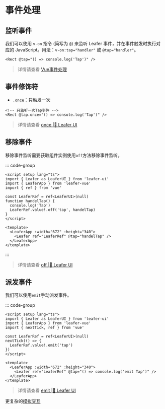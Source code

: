 # 事件处理

## 监听事件
我们可以使用 `v-on` 指令 (简写为 `@`) 来监听 Leafer 事件，并在事件触发时执行对应的 JavaScript。用法：`v-on:tap="handler"` 或 `@tap="handler"`。
```vue
<Rect @tap="() => console.log('Tap')" />
```
> 详情请查看 [Vue事件处理](https://cn.vuejs.org/guide/essentials/event-handling.html)

## 事件修饰符

- `.once`：只触发一次

```vue
<!-- 只监听一次Tap事件 -->
<Rect @tap.once="() => console.log('Tap')" />
```

> 详情请查看 [once |🌿 Leafer UI ](https://www.leaferjs.com/ui/reference/property/on.html#%E5%8F%AA%E7%9B%91%E5%90%AC%E4%B8%80%E6%AC%A1%E4%BA%8B%E4%BB%B6)

## 移除事件

移除事件监听需要获取组件实例使用`off`方法移除事件监听。

::: code-group

```vue [App.vue]
<script setup lang="ts">
import { Leafer as LeaferUI } from 'leafer-ui'
import { LeaferApp } from 'leafer-vue'
import { ref } from 'vue'

const LeaferRef = ref<LeaferUI>(null)
function handelTap() {
  console.log('Tap')
  LeaferRef.value!.off('tap', handelTap)
}
</script>

<template>
  <LeaferApp :width="672" :height="340">
    <Leafer ref="LeaferRef" @tap="handelTap" />
  </LeaferApp>
</template>
```
:::

> 详情请查看 [off |🌿 Leafer UI ](https://www.leaferjs.com/ui/reference/property/off.html)

## 派发事件

我们可以使用`emit`手动派发事件。

::: code-group

```vue [App.vue]
<script setup lang="ts">
import { Leafer as LeaferUI } from 'leafer-ui'
import { LeaferApp } from 'leafer-vue'
import { nextTick, ref } from 'vue'

const LeaferRef = ref<LeaferUI>(null)
nextTick(() => {
  LeaferRef.value!.emit('tap')
})
</script>

<template>
  <LeaferApp :width="672" :height="340">
    <Leafer ref="LeaferRef" @tap="() => console.log('emit Tap')" />
  </LeaferApp>
</template>
```
> 详情请查看 [emit |🌿 Leafer UI ](https://www.leaferjs.com/ui/reference/property/emit.html)

更复杂的[模拟交互](https://www.leaferjs.com/ui/reference/event/simulation.html)
